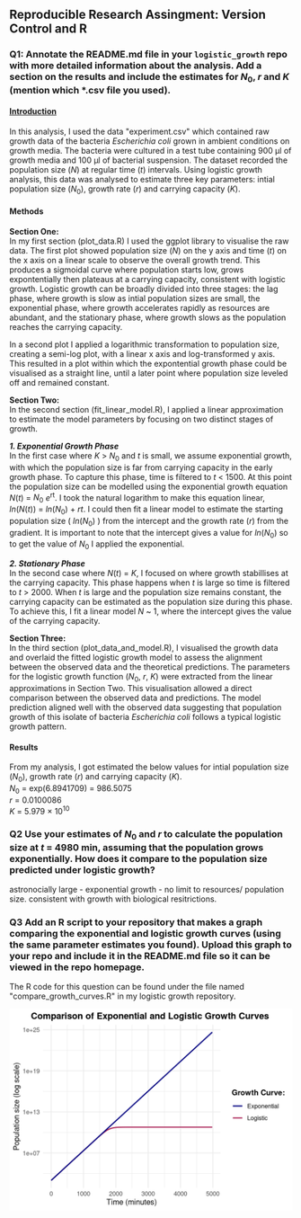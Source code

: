 ## Reproducible Research Assingment: Version Control and R

### Q1: Annotate the **README.md** file in your `logistic_growth` repo with more detailed information about the analysis. Add a section on the results and include the estimates for $N_0$, $r$ and $K$ (mention which *.csv file you used).

#### <u>Introduction </u>

In this analysis, I used the data "experiment.csv" which contained raw growth data of the bacteria *Escherichia coli* grown in ambient conditions on growth media. The bacteria were cultured in a test tube containing 900 μl of growth media and 100 μl of bacterial suspension. The dataset recorded the population size ($N$) at regular time ($t$) intervals. Using logistic growth analysis, this data was analysed to estimate three key parameters: intial population size ($N_0$), growth rate ($r$) and carrying capacity ($K$).

#### Methods

**Section One:** \
In my first section (plot_data.R) I used the ggplot library to visualise the raw data. The first plot showed population size ($N$) on the y axis and time ($t$) on the x axis on a linear scale to observe the overall growth trend. This produces a sigmoidal curve where population starts low, grows expontentially then plateaus at a carrying capacity, consistent with logistic growth. Logistic growth can be broadly divided into three stages: the lag phase, where growth is slow as intial population sizes are small, the exponential phase, where growth accelerates rapidly as resources are abundant, and the stationary phase, where growth slows as the population reaches the carrying capacity. 

In a second plot I applied a logarithmic transformation to population size, creating a semi-log plot, with a linear x axis and log-transformed y axis. This resulted in a plot within which the expontential growth phase could be visualised as a straight line, until a later point where population size leveled off and remained constant.


**Section Two:** \
In the second section (fit_linear_model.R), I applied a linear approximation to estimate the model parameters by focusing on two distinct stages of growth. 

***1. Exponential Growth Phase*** \
In the first case where $K$ > $N_0$ and $t$ is small, we assume exponential growth, with which the population size is far from carrying capacity in the early growth phase. To capture this phase, time is filtered to $t$ < 1500. At this point the population size can be modelled using the exponential growth equation $N(t)$ = $N_0$ $e$<sup>rt</sup>. I took the natural logarithm to make this equation linear, $ln(N(t))$ = $ln(N_0)$ + $rt$. I could then fit a linear model to estimate the starting population size ( $ln(N_0)$ ) from the intercept and the growth rate ($r$) from the gradient. It is important to note that the intercept gives a value for $ln(N_0)$ so to get the value of $N_0$ I applied the exponential. 

***2. Stationary Phase*** \
In the second case where $N(t)$ = $K$, I focused on where growth stabillises at the carrying capacity. This phase happens when $t$ is large so time is filtered to $t$ > 2000. When $t$ is large and the population size remains constant, the carrying capacity can be estimated as the population size during this phase. To achieve this, I fit a linear model $N$ ~ 1, where the intercept gives the value of the carrying capacity. 


**Section Three:** \
In the third section (plot_data_and_model.R), I visualised the growth data and overlaid the fitted logistic growth model to assess the alignment between the observed data and the theoretical predictions. The parameters for the logistic growth function ($N_0$, $r$, $K$) were extracted from the linear approximations in Section Two. This visualisation allowed a direct comparison between the observed data and predictions. The model prediction aligned well with the observed data suggesting that population growth of this isolate of bacteria *Escherichia coli* follows a typical logistic growth pattern. 

#### Results

From my analysis, I got estimated the below values for intial population size ($N_0$), growth rate ($r$) and carrying capacity ($K$). \
$N_0$ = exp(6.8941709) = 986.5075 \
$r$ = 0.0100086 \
$K$ = 5.979 × 10<sup>10</sup> 


### Q2 Use your estimates of $N_0$ and $r$ to calculate the population size at $t$ = 4980 min, assuming that the population grows exponentially. How does it compare to the population size predicted under logistic growth? 

astronocially large - exponential growth - no limit to resources/ population size.
consistent with growth with biological resitrictions.

### Q3 Add an R script to your repository that makes a graph comparing the exponential and logistic growth curves (using the same parameter estimates you found). Upload this graph to your repo and include it in the **README.md** file so it can be viewed in the repo homepage.

The R code for this question can be found under the file named "compare_growth_curves.R" in my logistic growth repository. 
 <p align="center">
     <img src="https://github.com/anoncoder555/logistic_growth/blob/main/comparison_curves.png?raw=true">
  </p>
  

